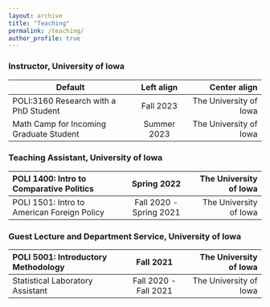 ```yaml
---
layout: archive
title: "Teaching"
permalink: /teaching/
author_profile: true
---
```


### Instructor, University of Iowa
Default | Left align | Center align 
------------------------------------------|:------------:|------------------------:|
 POLI:3160 Research with a PhD Student    | Fall 2023    | The University of Iowa  
 Math Camp for Incoming Graduate Student  | Summer 2023  | The University of Iowa  

### Teaching Assistant, University of Iowa
| POLI 1400: Intro to Comparative Politics     | Spring 2022               | The University of Iowa    |
|:---------------------------------------------|:-------------------------:|--------------------------:|
| POLI 1501: Intro to American Foreign Policy  | Fall 2020 - Spring 2021   | The University of Iowa    |

### Guest Lecture and Department Service, University of Iowa
| POLI 5001: Introductory Methodology  | Fall 2021               | The University of Iowa  |
|:-------------------------------------|:-----------------------:|------------------------:|
| Statistical Laboratory Assistant     | Fall 2020 - Fall 2021   | The University of Iowa  |

